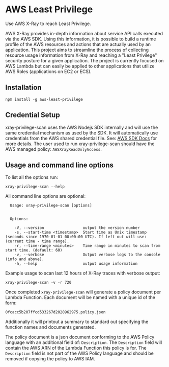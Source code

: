 AWS Least Privilege
===================

Use AWS X-Ray to reach Least Privilege.

AWS X-Ray provides in-depth information about service API calls executed via the AWS SDK. Using this information, it is possible to build a runtime profile of the AWS resources and actions that are actually used by an application. This project aims to streamline the process of collecting resource usage information from X-Ray and reaching a "Least Privilege" security posture for a given application. The project is currently focused on AWS Lambda but can easily be applied to other applications that utilize AWS Roles (applications on EC2 or ECS).

## Installation

```
npm install -g aws-least-privilege
```

## Credential Setup

xray-privilege-scan uses the AWS Nodejs SDK internally and will use the same credential mechanism as used by the SDK. It will automatically use credentials from the AWS shared credential file. See: [AWS SDK Docs](https://docs.aws.amazon.com/sdk-for-javascript/v2/developer-guide/loading-node-credentials-shared.html) for more details. The user used to run xray-privilege-scan should have the AWS managed policy: `AWSXrayReadOnlyAccess`. 

## Usage and command line options

To list all the options run:

`xray-privilege-scan --help`

All command line options are optional:

```
  Usage: xray-privilege-scan [options]


  Options:

    -V, --version                 output the version number
    -s, --start-time <timestamp>  Start time as Unix timestamp (seconds since 1970-01-01 00:00:00 UTC). If left out will use: (current time - time range).
    -r, --time-range <minutes>    Time range in minutes to scan from start time. (default: 60)
    -v, --verbose                 Output verbose logs to the console (info and above).
    -h, --help                    output usage information
```

Example usage to scan last 12 hours of X-Ray traces with verbose output:

```
xray-privilege-scan -v -r 720
```

Once completed `xray-privilege-scan` will generate a policy document per Lambda Function. Each document will be named with a unique id of the form:

`0fcacc5b207ffcd533267d2020962975.policy.json`

Additionally it will printout a summary to standard out specifying the function names and documents generated. 

The policy document is a json document conforming to the AWS Policy language with an additional field of: `Description`. The `Description` field will contain the AWS ARN of the Lambda Function this policy is for. The `Description` field is not part of the AWS Policy language and should be removed if copying the policy to AWS IAM.


